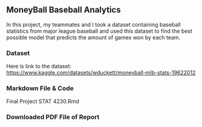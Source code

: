 ## MoneyBall Baseball Analytics 
In this project, my teammates and I took a dataset containing baseball statistics from major league baseball and used this dataset to find the best possible model that predicts the amount of games won by each team. 

### Dataset
Here is link to the dataset: 
https://www.kaggle.com/datasets/wduckett/moneyball-mlb-stats-19622012

### Markdown File & Code 
Final Project STAT 4230.Rmd

### Downloaded PDF File of Report 












